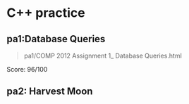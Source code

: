 # C++ practice
## pa1:Database Queries
> pa1/COMP 2012 Assignment 1_ Database Queries.html

Score: 96/100  
## pa2: Harvest Moon  

